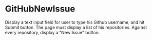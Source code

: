 # GitHubNewIssue
Display a text input field for user to type his Github username, and hit Submit button. The page must display a list of his repositories. Against every repository, display a "New Issue" button. 
